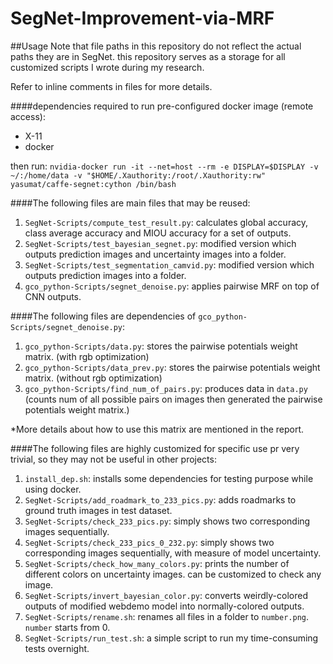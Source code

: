 # SegNet-Improvement-via-MRF

##Usage
Note that file paths in this repository do not reflect the actual paths they are in SegNet. this repository serves as a storage for all customized scripts I wrote during my research.

Refer to inline comments in files for more details. 

####dependencies required to run pre-configured docker image (remote access):
* X-11
* docker

then run: `nvidia-docker run -it --net=host --rm -e DISPLAY=$DISPLAY -v ~/:/home/data -v "$HOME/.Xauthority:/root/.Xauthority:rw" yasumat/caffe-segnet:cython /bin/bash`

####The following files are main files that may be reused:
1. `SegNet-Scripts/compute_test_result.py`: calculates global accuracy, class average accuracy and MIOU accuracy for a set of outputs.
2. `SegNet-Scripts/test_bayesian_segnet.py`: modified version which outputs prediction images and uncertainty images into a folder.
3. `SegNet-Scripts/test_segmentation_camvid.py`: modified version which outputs prediction images into a folder.
4. `gco_python-Scripts/segnet_denoise.py`: applies pairwise MRF on top of CNN outputs.



####The following files are dependencies of `gco_python-Scripts/segnet_denoise.py`:

1. `gco_python-Scripts/data.py`: stores the pairwise potentials weight matrix. (with rgb optimization)
2. `gco_python-Scripts/data_prev.py`: stores the pairwise potentials weight matrix. (without rgb optimization)
3. `gco_python-Scripts/find_num_of_pairs.py`: produces data in `data.py` (counts num of all possible pairs on images then generated the pairwise potentials weight matrix.)

*More details about how to use this matrix are mentioned in the report.



####The following files are highly customized for specific use pr very trivial, so they may not be useful in other projects:
1. `install_dep.sh`: installs some dependencies for testing purpose while using docker.
2. `SegNet-Scripts/add_roadmark_to_233_pics.py`: adds roadmarks to ground truth images in test dataset. 
3. `SegNet-Scripts/check_233_pics.py`: simply shows two corresponding images sequentially. 
4. `SegNet-Scripts/check_233_pics_0_232.py`: simply shows two corresponding images sequentially, with measure of model uncertainty.
5. `SegNet-Scripts/check_how_many_colors.py`: prints the number of different colors on uncertainty images. can be customized to check any image.
6. `SegNet-Scripts/invert_bayesian_color.py`: converts weirdly-colored outputs of modified webdemo model into normally-colored outputs.
7. `SegNet-Scripts/rename.sh`: renames all files in a folder to `number.png`. `number` starts from 0. 
8. `SegNet-Scripts/run_test.sh`: a simple script to run my time-consuming tests overnight.

